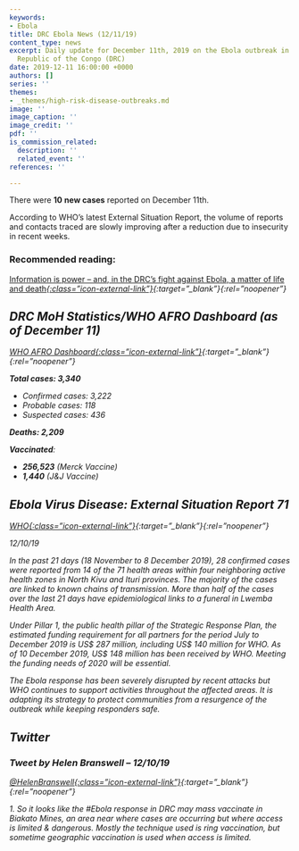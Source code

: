 ```yaml
---
keywords:
- Ebola
title: DRC Ebola News (12/11/19)
content_type: news
excerpt: Daily update for December 11th, 2019 on the Ebola outbreak in eastern Democratic
  Republic of the Congo (DRC)
date: 2019-12-11 16:00:00 +0000
authors: []
series: ''
themes:
- _themes/high-risk-disease-outbreaks.md
image: ''
image_caption: ''
image_credit: ''
pdf: ''
is_commission_related:
  description: ''
  related_event: ''
references: ''

---
```

There were **10** **new cases** reported on December 11th.

According to WHO’s latest External Situation Report, the volume of reports and contacts traced are slowly improving after a reduction due to insecurity in recent weeks.

### Recommended reading: 

[Information is power – and, in the DRC’s fight against Ebola, a matter of life and death<i/>{:class=”icon-external-link”}](https://www.theglobeandmail.com/opinion/article-information-is-power-and-in-the-drcs-fight-against-ebola-a-matter/){:target=”_blank”}{:rel=”noopener”}

## DRC MoH Statistics/WHO AFRO Dashboard (as of December 11)

[WHO AFRO Dashboard<i/>{:class=”icon-external-link”}](http://who.maps.arcgis.com/apps/opsdashboard/index.html#/e70c3804f6044652bc37cce7d8fcef6c){:target=”_blank”}{:rel=”noopener”}

**Total cases: 3,340**

* Confirmed cases: 3,222
* Probable cases: 118
* Suspected cases: 436

**Deaths: 2,209**

**Vaccinated**:

* **256,523** (Merck Vaccine)
* **1,440** (J&J Vaccine)

## Ebola Virus Disease: External Situation Report 71

[_WHO_<i/>{:class=”icon-external-link”}](https://apps.who.int/iris/bitstream/handle/10665/330093/SITREP_EVD_DRC_20191210-eng.pdf){:target=”_blank”}{:rel=”noopener”}

_12/10/19_

In the past 21 days (18 November to 8 December 2019), 28 confirmed cases were reported from 14 of the 71 health areas within four neighboring active health zones in North Kivu and Ituri provinces. The majority of the cases are linked to known chains of transmission. More than half of the cases over the last 21 days have epidemiological links to a funeral in Lwemba Health Area.

Under Pillar 1, the public health pillar of the Strategic Response Plan, the estimated funding requirement for all partners for the period July to December 2019 is US$ 287 million, including US$ 140 million for WHO. As of 10 December 2019, US$ 148 million has been received by WHO. Meeting the funding needs of 2020 will be essential.

The Ebola response has been severely disrupted by recent attacks but WHO continues to support activities throughout the affected areas. It is adapting its strategy to protect communities from a resurgence of the outbreak while keeping responders safe.

## Twitter

### Tweet by Helen Branswell – 12/10/19

[@HelenBranswell<i/>{:class=”icon-external-link”}](https://twitter.com/HelenBranswell/status/1204514478504710147){:target=”_blank”}{:rel=”noopener”}

1\. So it looks like the #Ebola response in DRC may mass vaccinate in Biakato Mines, an area near where cases are occurring but where access is limited & dangerous. Mostly the technique used is ring vaccination, but sometime geographic vaccination is used when access is limited.